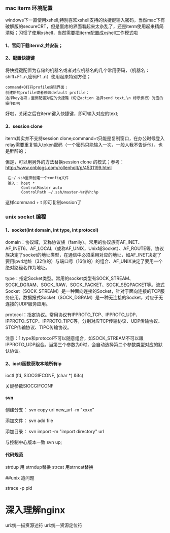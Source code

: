### mac iterm 环境配置
windows下一直使用xshell,特别喜欢xshell支持的快捷键输入密码，当然mac下有破解版的secureCRT，但是蛋疼的界面看起来太杂乱了，还是iterm使用起来精简清晰；习惯了使用xshell，当然需要把iterm配置成xshell工作模式啦
#### 1、官网下载iterm2,并安装；
#### 2、配置快捷键

将快捷键配置为存储的机器名或者对应机器名的几个常用密码，（机器名：shift+F1..n,密码F1..n）使用起来特别方便；

	command+O打开profile编辑界面；	
	创建新的profile或者修改default profile；
	选择key选项；里面配置对应的快捷键（切记action 选择send text,\n 标示换行）对应的操作即可
	
好啦，关闭之后在iterm键入快捷键，即可输入对应的text;

#### 3、session clone
iterm其实并不支持session clone;command+t只能是复制窗口，在办公时候登入relay需要重复输入token密码（一个密码只能输入一次，一般人我不告诉他），也是醉醉的；

但是，可以用另外的方法替换session clone 的模式；参考：http://www.cnblogs.com/rollenholt/p/4531199.html

     在~/.ssh里面创建一个config文件
     输入： host *
           ControlMaster auto
           ControlPath ~/.ssh/master-%r@%h:%p
           
这样command + t 即可复制session了










### unix socket 编程
#### 1、socket(int domain, int type, int protocol)

domain：协议域，又称协议族（family）。常用的协议族有AF_INET、AF_INET6、AF_LOCAL（或称AF_UNIX，Unix域Socket）、AF_ROUTE等。协议族决定了socket的地址类型，在通信中必须采用对应的地址，如AF_INET决定了要用ipv4地址（32位的）与端口号（16位的）的组合、AF_UNIX决定了要用一个绝对路径名作为地址。

type：指定Socket类型。常用的socket类型有SOCK_STREAM、SOCK_DGRAM、SOCK_RAW、SOCK_PACKET、SOCK_SEQPACKET等。流式Socket（SOCK_STREAM）是一种面向连接的Socket，针对于面向连接的TCP服务应用。数据报式Socket（SOCK_DGRAM）是一种无连接的Socket，对应于无连接的UDP服务应用。

protocol：指定协议。常用协议有IPPROTO_TCP、IPPROTO_UDP、IPPROTO_STCP、IPPROTO_TIPC等，分别对应TCP传输协议、UDP传输协议、STCP传输协议、TIPC传输协议。

注意：1.type和protocol不可以随意组合，如SOCK_STREAM不可以跟IPPROTO_UDP组合。当第三个参数为0时，会自动选择第二个参数类型对应的默认协议。



#### 2、ioctl函数获取本地所有ip
ioctl (fd, SIOCGIFCONF, (char *) &ifc) 

关键参数SIOCGIFCONF




#### svn 

创建分支：
svn copy url new_url -m "xxxx"

添加文件：
svn add file

添加目录：
svn import -m "import directory" url


与控制中心版本一致
svn up;




#### 代码规范
strdup 用 strndup替换 strcat 用strncat替换





##unix 追问题

strace -p pid




# 深入理解nginx

uri:统一描资源述符
url:统一资源定位符